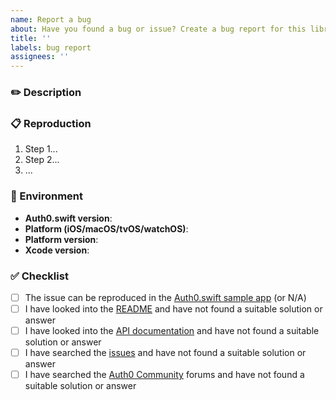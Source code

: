 ```yaml
---
name: Report a bug
about: Have you found a bug or issue? Create a bug report for this library
title: ''
labels: bug report
assignees: ''
---
```


<!--
⚠️ Please do not report security vulnerabilities here. The Responsible Disclosure Program details the procedure for disclosing security issues: https://auth0.com/responsible-disclosure-policy
ℹ️ For general support or usage questions, use the Auth0 Community forums or raise a support ticket.

Please read through the template below and answer all relevant sections. Your additional work here is greatly appreciated and will help us respond as quickly as possible. To avoid duplicates, please search existing issues before submitting one here.

By submitting an issue to this repository, you agree to the terms within the Auth0 Code of Conduct: https://github.com/auth0/open-source-template/blob/master/CODE-OF-CONDUCT.md.
-->

### ✏️ Description

<!-- 
Provide a clear and concise description of the issue, including what you expected to happen.
-->

### 📋 Reproduction

<!-- 
ℹ️ If clear, reproducible steps or a sample app that demonstrates the undesirable behavior cannot be provided, we may not be able to follow up on this bug report.

Detail the steps taken to reproduce this error, and whether this issue can be reproduced consistently or if it is intermittent. Where applicable, please include:

- A code sample to reproduce the issue, or a sample app that reproduces the undesirable behavior
- Log information and HTTP request traces (redact/remove sensitive information)
- Application settings (redact/remove sensitive information)
- Screenshots/GIFs/videos
-->

1. Step 1...
2. Step 2...
3. ...

### 📱 Environment

- **Auth0.swift version**:
- **Platform (iOS/macOS/tvOS/watchOS)**:
- **Platform version**:
- **Xcode version**:

### ✅ Checklist

<!-- 
⚠️ These are all required. Issues with an incomplete or missing checklist will be unceremoniously closed.
-->

- [ ] The issue can be reproduced in the [Auth0.swift sample app](https://github.com/auth0-samples/auth0-ios-swift-sample) (or N/A)
- [ ] I have looked into the [README](https://github.com/auth0/Auth0.swift#readme) and have not found a suitable solution or answer
- [ ] I have looked into the [API documentation](https://auth0.github.io/Auth0.swift/) and have not found a suitable solution or answer
- [ ] I have searched the [issues](https://github.com/auth0/Auth0.swift/issues) and have not found a suitable solution or answer
- [ ] I have searched the [Auth0 Community](https://community.auth0.com/tags/c/sdks/5/swift) forums and have not found a suitable solution or answer
